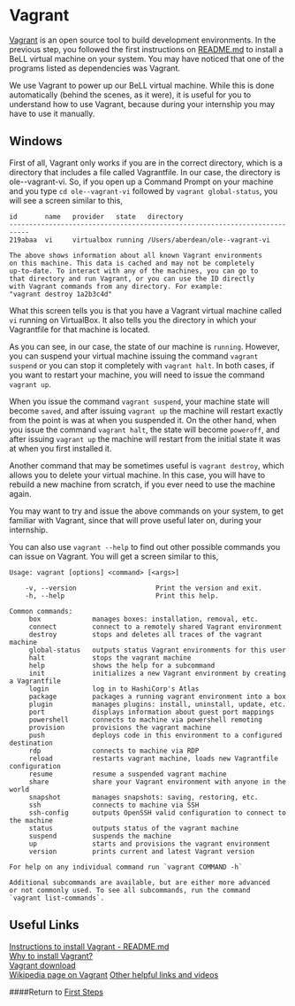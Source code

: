 # Vagrant

[Vagrant](https://www.vagrantup.com/) is an open source tool to build development environments. In the previous step, you followed the first instructions on [README.md](https://github.com/dogi/ole--vagrant-vi) to install a BeLL virtual machine on your system. You may have noticed that one of the programs listed as dependencies was Vagrant.

We use Vagrant to power up our BeLL virtual machine. While this is done automatically (behind the scenes, as it were), it is useful for you to understand how to use Vagrant, because during your internship you may have to use it manually.

## Windows
First of all, Vagrant only works if you are in the correct directory, which is a directory that includes a file called Vagrantfile. In our case, the directory is ole--vagrant-vi. So, if you open up a Command Prompt on your machine and you type `cd ole--vagrant-vi` followed by `vagrant global-status`, you will see a screen similar to this,

```
id       name   provider   state   directory
---------------------------------------------------------------------------
219abaa  vi     virtualbox running /Users/aberdean/ole--vagrant-vi

The above shows information about all known Vagrant environments
on this machine. This data is cached and may not be completely
up-to-date. To interact with any of the machines, you can go to
that directory and run Vagrant, or you can use the ID directly
with Vagrant commands from any directory. For example:
"vagrant destroy 1a2b3c4d"
```

What this screen tells you is that you have a Vagrant virtual machine called `vi` running on VirtualBox. It also tells you the directory in which your Vagrantfile for that machine is located.

As you can see, in our case, the state of our machine is `running`. However, you can suspend your virtual machine issuing the command `vagrant suspend` or you can stop it completely with `vagrant halt`. In both cases, if you want to restart your machine, you will need to issue the command `vagrant up`.

When you issue the command `vagrant suspend`, your machine state will become `saved`, and after issuing `vagrant up` the machine will restart exactly from the point is was at when you suspended it. On the other hand, when you issue the command `vagrant halt`, the state will become `poweroff`, and after issuing `vagrant up` the machine will restart from the initial state it was at when you first installed it.

Another command that may be sometimes useful is `vagrant destroy`, which allows you to delete your virtual machine. In this case, you will have to rebuild a new machine from scratch, if you ever need to use the machine again.

You may want to try and issue the above commands on your system, to get familiar with Vagrant, since that will prove useful later on, during your internship.

You can also use `vagrant --help` to find out other possible commands you can issue on Vagrant. You will get a screen similar to this,

```
Usage: vagrant [options] <command> [<args>]

    -v, --version                    Print the version and exit.
    -h, --help                       Print this help.

Common commands:
     box             manages boxes: installation, removal, etc.
     connect         connect to a remotely shared Vagrant environment
     destroy         stops and deletes all traces of the vagrant machine
     global-status   outputs status Vagrant environments for this user
     halt            stops the vagrant machine
     help            shows the help for a subcommand
     init            initializes a new Vagrant environment by creating a Vagrantfile
     login           log in to HashiCorp's Atlas
     package         packages a running vagrant environment into a box
     plugin          manages plugins: install, uninstall, update, etc.
     port            displays information about guest port mappings
     powershell      connects to machine via powershell remoting
     provision       provisions the vagrant machine
     push            deploys code in this environment to a configured destination
     rdp             connects to machine via RDP
     reload          restarts vagrant machine, loads new Vagrantfile configuration
     resume          resume a suspended vagrant machine
     share           share your Vagrant environment with anyone in the world
     snapshot        manages snapshots: saving, restoring, etc.
     ssh             connects to machine via SSH
     ssh-config      outputs OpenSSH valid configuration to connect to the machine
     status          outputs status of the vagrant machine
     suspend         suspends the machine
     up              starts and provisions the vagrant environment
     version         prints current and latest Vagrant version

For help on any individual command run `vagrant COMMAND -h`

Additional subcommands are available, but are either more advanced
or not commonly used. To see all subcommands, run the command
`vagrant list-commands`.
```
## Useful  Links

[Instructions to install Vagrant - README.md](https://github.com/dogi/ole--vagrant-vi)  
[Why to install Vagrant?](https://www.vagrantup.com/docs/why-vagrant/)  
[Vagrant download](https://www.vagrantup.com/downloads.html)  
[Wikipedia page on Vagrant](https://en.wikipedia.org/wiki/Vagrant_%28software%29)
[Other helpful links and videos](faq.md#Helpful_Links)

   
####Return to [First Steps](firststeps.md)